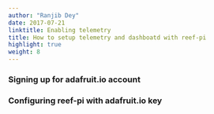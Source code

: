 ```yaml
---
author: "Ranjib Dey"
date: 2017-07-21
linktitle: Enabling telemetry
title: How to setup telemetry and dashboatd with reef-pi
highlight: true
weight: 8
---
```


### Signing up for adafruit.io account

###  Configuring reef-pi with adafruit.io key


